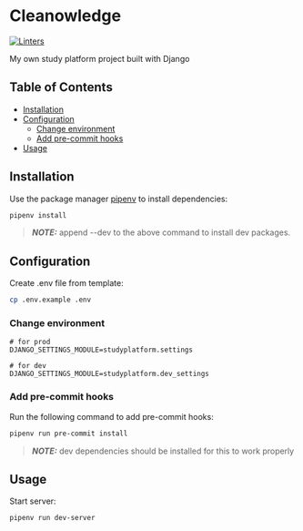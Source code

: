 # Cleanowledge

[![Linters](https://github.com/baclrary/cleanowledge/actions/workflows/linters.yml/badge.svg)](https://github.com/baclrary/cleanowledge/actions/workflows/linters.yml)

My own study platform project built with Django

## Table of Contents
- [Installation](#installation)
- [Configuration](#configuration)
  * [Change environment](#change-environment)
  * [Add pre-commit hooks](#add-pre-commit-hooks)
- [Usage](#usage)

## Installation

Use the package manager [pipenv](https://pipenv.pypa.io/en/stable/) to install dependencies:
```bash
pipenv install
```
> **_NOTE:_** append --dev to the above command to install dev packages.

## Configuration

Create .env file from template:
```bash
cp .env.example .env
```

### Change environment

```
# for prod
DJANGO_SETTINGS_MODULE=studyplatform.settings

# for dev
DJANGO_SETTINGS_MODULE=studyplatform.dev_settings
```

### Add pre-commit hooks

Run the following command to add pre-commit hooks:
```bash
pipenv run pre-commit install
```
> **_NOTE:_** dev dependencies should be installed for this to work properly

## Usage

Start server:
```bash
pipenv run dev-server
```
